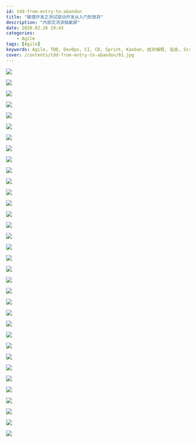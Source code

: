 ```yaml
---
id: tdd-from-entry-to-abandon
title: "敏捷开发之测试驱动开发从入门到放弃"
description: "内部交流讲稿截屏"
date: 2020.02.26 19:43
categories:
    - Agile
tags: [Agile]
keywords: Agile, TDD, DevOps, CI, CD, Sprint, Kanban, 结对编程, 站会, Scrum Master
cover: /contents/tdd-from-entry-to-abandon/01.jpg
---
```


![](https://alphahinex.github.io/contents/tdd-from-entry-to-abandon/01.jpg)

![](https://alphahinex.github.io/contents/tdd-from-entry-to-abandon/02.jpg)

![](https://alphahinex.github.io/contents/tdd-from-entry-to-abandon/03.jpg)

![](https://alphahinex.github.io/contents/tdd-from-entry-to-abandon/04.jpg)

![](https://alphahinex.github.io/contents/tdd-from-entry-to-abandon/05.jpg)

![](https://alphahinex.github.io/contents/tdd-from-entry-to-abandon/06.jpg)

![](https://alphahinex.github.io/contents/tdd-from-entry-to-abandon/07.jpg)

![](https://alphahinex.github.io/contents/tdd-from-entry-to-abandon/08.jpg)

![](https://alphahinex.github.io/contents/tdd-from-entry-to-abandon/09.jpg)

![](https://alphahinex.github.io/contents/tdd-from-entry-to-abandon/10.jpg)

![](https://alphahinex.github.io/contents/tdd-from-entry-to-abandon/11.jpg)

![](https://alphahinex.github.io/contents/tdd-from-entry-to-abandon/12.jpg)

![](https://alphahinex.github.io/contents/tdd-from-entry-to-abandon/13.jpg)

![](https://alphahinex.github.io/contents/tdd-from-entry-to-abandon/14.jpg)

![](https://alphahinex.github.io/contents/tdd-from-entry-to-abandon/15.jpg)

![](https://alphahinex.github.io/contents/tdd-from-entry-to-abandon/16.jpg)

![](https://alphahinex.github.io/contents/tdd-from-entry-to-abandon/17.jpg)

![](https://alphahinex.github.io/contents/tdd-from-entry-to-abandon/18.jpg)

![](https://alphahinex.github.io/contents/tdd-from-entry-to-abandon/19.jpg)

![](https://alphahinex.github.io/contents/tdd-from-entry-to-abandon/20.jpg)

![](https://alphahinex.github.io/contents/tdd-from-entry-to-abandon/21.jpg)

![](https://alphahinex.github.io/contents/tdd-from-entry-to-abandon/22.jpg)

![](https://alphahinex.github.io/contents/tdd-from-entry-to-abandon/23.jpg)

![](https://alphahinex.github.io/contents/tdd-from-entry-to-abandon/24.jpg)

![](https://alphahinex.github.io/contents/tdd-from-entry-to-abandon/25.jpg)

![](https://alphahinex.github.io/contents/tdd-from-entry-to-abandon/26.jpg)

![](https://alphahinex.github.io/contents/tdd-from-entry-to-abandon/27.jpg)

![](https://alphahinex.github.io/contents/tdd-from-entry-to-abandon/28.jpg)

![](https://alphahinex.github.io/contents/tdd-from-entry-to-abandon/29.jpg)

![](https://alphahinex.github.io/contents/tdd-from-entry-to-abandon/30.jpg)

![](https://alphahinex.github.io/contents/tdd-from-entry-to-abandon/31.jpg)

![](https://alphahinex.github.io/contents/tdd-from-entry-to-abandon/32.jpg)

![](https://alphahinex.github.io/contents/tdd-from-entry-to-abandon/33.jpg)

![](https://alphahinex.github.io/contents/tdd-from-entry-to-abandon/34.jpg)
